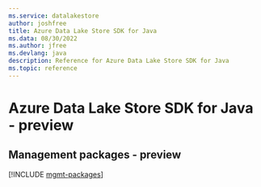 ```yaml
---
ms.service: datalakestore
author: joshfree
title: Azure Data Lake Store SDK for Java
ms.data: 08/30/2022
ms.author: jfree
ms.devlang: java
description: Reference for Azure Data Lake Store SDK for Java
ms.topic: reference
---
```

# Azure Data Lake Store SDK for Java - preview

## Management packages - preview
[!INCLUDE [mgmt-packages](data-lake-store-mgmt-index.md)]